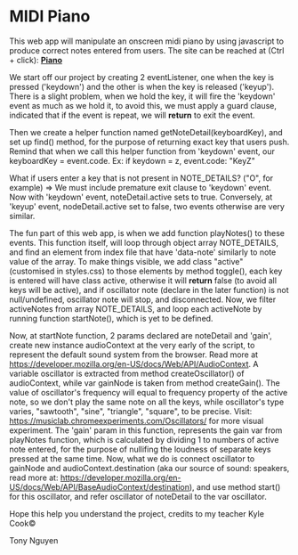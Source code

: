 # MIDI Piano

This web app will manipulate an onscreen midi piano by using javascript to produce correct notes entered from users. The site can be reached at (Ctrl + click): [**Piano**](https://tonysn.com/piano/piano.html)

We start off our project by creating 2 eventListener, one when the key is pressed ('keydown') and the other is when the key is released ('keyup'). There is a slight problem, when we hold the key, it will fire the 'keydown' event as much as we hold it, to avoid this, we must apply a guard clause, indicated that if the event is repeat, we will **return** to exit the event.

Then we create a helper function named getNoteDetail(keyboardKey), and set up find() method, for the purpose of returning exact key that users push. Remind that when we call this helper function from 'keydown' event, our keyboardKey = event.code. Ex: if keydown = z, event.code: "KeyZ"

What if users enter a key that is not present in NOTE_DETAILS? ("O", for example) => We must include premature exit clause to 'keydown' event. Now with 'keydown' event, noteDetail.active sets to true. Conversely, at 'keyup' event, nodeDetail.active set to false, two events otherwise are very similar.

The fun part of this web app, is when we add function playNotes() to these events. This function itself, will loop through object array NOTE_DETAILS, and find an element from index file that have 'data-note' similarly to note value of the array. To make things visible, we add class "active" (customised in styles.css) to those elements by method toggle(), each key is entered will have class active, otherwise it will **return** false (to avoid all keys will be active), and if oscillator note (declare in the later function) is not null/undefined, oscillator note will stop, and disconnected. Now, we filter activeNotes from array NOTE_DETAILS, and loop each activeNote by running function startNote(), which is yet to be defined.

Now, at startNote function, 2 params declared are noteDetail and 'gain', create new instance audioContext at the very early of the script, to represent the default sound system from the browser. Read more at https://developer.mozilla.org/en-US/docs/Web/API/AudioContext. A variable oscillator is extracted from method createOscillator() of audioContext, while var gainNode is taken from method createGain(). The value of oscillator's frequency will equal to frequency property of the active note, so we don't play the same note on all the keys, while oscillator's type varies, "sawtooth", "sine", "triangle", "square", to be precise. Visit: https://musiclab.chromeexperiments.com/Oscillators/ for more visual experiment. The 'gain' param in this function, represents the gain var from playNotes function, which is calculated by dividing 1 to numbers of active note entered, for the purpose of nullifing the loudness of separate keys pressed at the same time. Now, what we do is connect oscillator to gainNode and audioContext.destination (aka our source of sound: speakers, read more at: https://developer.mozilla.org/en-US/docs/Web/API/BaseAudioContext/destination), and use method start() for this oscillator, and refer oscillator of noteDetail to the var oscillator.

Hope this help you understand the project, credits to my teacher Kyle Cook©

Tony Nguyen
